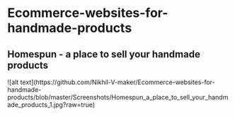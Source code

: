 # Ecommerce-websites-for-handmade-products
<h2>Homespun - a place to sell your handmade products</h2>
![alt text](https://github.com/Nikhil-V-maker/Ecommerce-websites-for-handmade-products/blob/master/Screenshots/Homespun_a_place_to_sell_your_handmade_products_1.jpg?raw=true)

